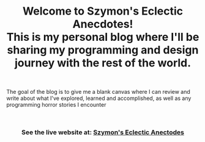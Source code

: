 <h1 align='center'>Welcome to Szymon's Eclectic Anecdotes!<br> This is my personal blog where I'll be sharing my programming and design journey with the rest of the world.</h1>

&nbsp;

<p>The goal of the blog is to give me a blank canvas where I can review and write about what I've explored, learned and accomplished, as well as any programming horror stories I encounter</p>
           
&nbsp;

<h3 align='center'> See the live website at: 
<a href="https://shhmon.blog">Szymon's Eclectic Anectodes</a>
</h3>



&nbsp;
